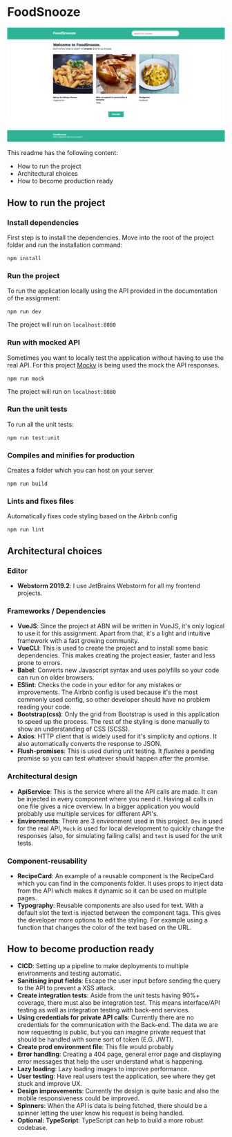 # FoodSnooze
![home-page](home-page.png)

This readme has the following content:
* How to run the project
* Architectural choices
* How to become production ready
 
## How to run the project

### Install dependencies
First step is to install the dependencies. 
Move into the root of the project folder and run the installation command: 
```
npm install
```

### Run the project
To run the application locally using the API provided in the documentation of the assignment:
```
npm run dev
```
The project will run on `localhost:8080`

### Run with mocked API
Sometimes you want to locally test the application without having to use the real API. For this project [Mocky](https://www.mocky.io/) is being used the mock the API responses. 
```
npm run mock
```
The project will run on `localhost:8080`

### Run the unit tests
To run all the unit tests:
```
npm run test:unit
```

### Compiles and minifies for production
Creates a folder which you can host on your server
```
npm run build
```

### Lints and fixes files
Automatically fixes code styling based on the Airbnb config
```
npm run lint
```

## Architectural choices
### Editor
* **Webstorm 2019.2**: I use JetBrains Webstorm for all my frontend projects. 

### Frameworks / Dependencies
* **VueJS**: Since the project at ABN will be written in VueJS, it's only logical to use it for this assignment. 
Apart from that, it's a light and intuitive framework with a fast growing community.
* **VueCLI**: This is used to create the project and to install some basic dependencies. 
This makes creating the project easier, faster and less prone to errors.
* **Babel**: Converts new Javascript syntax and uses polyfills so your code can run on older browsers. 
* **ESlint**: Checks the code in your editor for any mistakes or improvements. 
The Airbnb config is used because it's the most commonly used config, so other developer should have no problem reading your code.
* **Bootstrap(css)**:  Only the grid from Bootstrap is used in this application to speed up the process.
The rest of the styling is done manually to show an understanding of CSS (SCSS).
* **Axios**: HTTP client that is widely used for it's simplicity and options. It also automatically converts the response to JSON. 
* **Flush-promises**: This is used during unit testing. 
It *flushes* a pending promise so you can test whatever should happen after the promise.

### Architectural design
* **ApiService**: This is the service where all the API calls are made. It can be injected in every component where you need it.
Having all calls in one file gives a nice overview. In a bigger application you would probably use multiple services for different API's.
* **Environments**: There are 3 environment used in this project. 
`Dev` is used for the real API, `Mock` is used for local development to quickly change the responses (also, for simulating failing calls) and `test` is used for the unit tests.

### Component-reusability
* **RecipeCard**: An example of a reusable component is the RecipeCard which you can find in the components folder.
It uses props to inject data from the API which makes it dynamic so it can be used on multiple pages.
* **Typography**: Reusable components are also used for text. With a default slot the text is injected between the component tags. 
This gives the developer more options to edit the styling. For example using a function that changes the color of the text based on the URL. 

## How to become production ready
* **CICD**: Setting up a pipeline to make deployments to multiple environments and testing automatic.  
* **Sanitising input fields**: Escape the user input before sending the query to the API to prevent a XSS attack.
* **Create integration tests**: Aside from the unit tests having 90%+ coverage, there must also be integration test.
This means interface/API testing as well as integration testing with back-end services.
* **Using credentials for private API calls**: Currently there are no credentials for the communication with the Back-end.
The data we are now requesting is public, but you can imagine private request that should be handled with some sort of token (E.G. JWT).
* **Create prod environment file**: This file would probably 
* **Error handling**: Creating a 404 page, general error page and displaying error messages that help the user understand what is happening.
* **Lazy loading**: Lazy loading images to improve performance. 
* **User testing**: Have real users test the application, see where they get stuck and improve UX.
* **Design improvements**: Currently the design is quite basic and also the mobile responsiveness could be improved. 
* **Spinners**: When the API is data is being fetched, there should be a spinner letting the user know his request is being handled.
* **Optional: TypeScript**: TypeScript can help to build a more robust codebase. 


